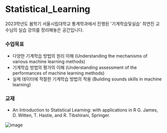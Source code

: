 # Statistical_Learning
 2023학년도 봄학기 서울시립대학교 통계학과에서 진행된 '기계학습및실습' 최연진 교수님의 실습 강의를 정리해놓은 공간입니다.

### 수업목표
- 다양한 기계학습 방법의 원리 이해 (Understanding the mechanisms of various machine learning methods) 
- 기계학습 방법의 평가의 이해 (Understanding assessment of the performances of machine learning methods) 
- 실제 데이터에 적절한 기계학습 방법의 적용 (Building sounds skills in machine learning)

### 교재
- An Introduction to Statistical Learning: with applications in R G. James, D. Witten, T. Hastie, and R. Tibshirani, Springer.


![image](https://github.com/ImJaeSung/Statistical_Learning/assets/113405066/70c71250-62fe-4fa6-b158-c59908b37589)

  
